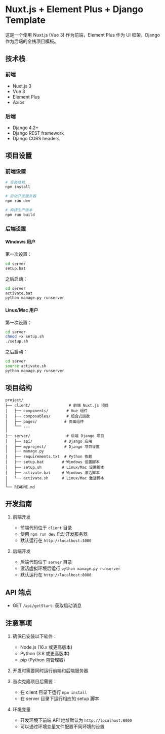 # Nuxt.js + Element Plus + Django Template

这是一个使用 Nuxt.js (Vue 3) 作为前端，Element Plus 作为 UI 框架，Django 作为后端的全栈项目模板。

## 技术栈

### 前端

- Nuxt.js 3
- Vue 3
- Element Plus
- Axios

### 后端

- Django 4.2+
- Django REST framework
- Django CORS headers

## 项目设置

### 前端设置

```bash
# 安装依赖
npm install

# 启动开发服务器
npm run dev

# 构建生产版本
npm run build
```

### 后端设置

#### Windows 用户

第一次设置：

```bash
cd server
setup.bat
```

之后启动：

```bash
cd server
activate.bat
python manage.py runserver
```

#### Linux/Mac 用户

第一次设置：

```bash
cd server
chmod +x setup.sh
./setup.sh
```

之后启动：

```bash
cd server
source activate.sh
python manage.py runserver
```

## 项目结构

```
project/
├── client/                 # 前端 Nuxt.js 项目
│   ├── components/        # Vue 组件
│   ├── composables/       # 组合式函数
│   ├── pages/            # 页面组件
│   └── ...
│
├── server/                # 后端 Django 项目
│   ├── api/              # Django 应用
│   ├── myproject/        # Django 项目设置
│   ├── manage.py
│   ├── requirements.txt  # Python 依赖
│   ├── setup.bat        # Windows 设置脚本
│   ├── setup.sh         # Linux/Mac 设置脚本
│   ├── activate.bat     # Windows 激活脚本
│   └── activate.sh      # Linux/Mac 激活脚本
│
└── README.md
```

## 开发指南

1. 前端开发

   - 前端代码位于 `client` 目录
   - 使用 `npm run dev` 启动开发服务器
   - 默认运行在 `http://localhost:3000`

2. 后端开发
   - 后端代码位于 `server` 目录
   - 激活虚拟环境后运行 `python manage.py runserver`
   - 默认运行在 `http://localhost:8000`

## API 端点

- GET `/api/getStart`: 获取启动消息

## 注意事项

1. 确保已安装以下软件：

   - Node.js (16.x 或更高版本)
   - Python (3.8 或更高版本)
   - pip (Python 包管理器)

2. 开发时需要同时运行前端和后端服务器

3. 首次克隆项目后需要：

   - 在 client 目录下运行 `npm install`
   - 在 server 目录下运行相应的 setup 脚本

4. 环境变量
   - 开发环境下前端 API 地址默认为 `http://localhost:8000`
   - 可以通过环境变量文件配置不同环境的设置
